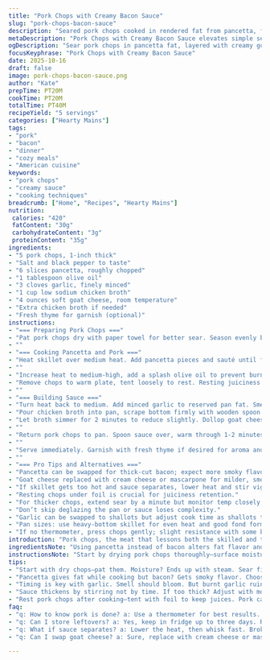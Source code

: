 ```yaml
---
title: "Pork Chops with Creamy Bacon Sauce"
slug: "pork-chops-bacon-sauce"
description: "Seared pork chops cooked in rendered fat from pancetta, finished with a thick sauce of goat cheese and chicken broth. Bacon crumbled on top for texture and salt punch. Simple swaps for ingredients and times adjusted to keep things balanced. Sauce thickens by stirring, not by minute counting, so watch the texture closely. Pork chops gently carryover cook after pan, so pull them at just under done. Garlic aroma signals sauce start. Pan fond deglazed with liquid for flavor, no scraping shortcuts. About 40 minutes total from seasoning to plating with some wiggle room."
metaDescription: "Pork Chops with Creamy Bacon Sauce elevates simple seared pork with pancetta fat and goat cheese. A bold dish with rich flavors worth the time."
ogDescription: "Sear pork chops in pancetta fat, layered with creamy goat cheese sauce. A dish simple yet effective, full of texture and flavor on the plate."
focusKeyphrase: "Pork Chops with Creamy Bacon Sauce"
date: 2025-10-16
draft: false
image: pork-chops-bacon-sauce.png
author: "Kate"
prepTime: PT20M
cookTime: PT20M
totalTime: PT40M
recipeYield: "5 servings"
categories: ["Hearty Mains"]
tags:
- "pork"
- "bacon"
- "dinner"
- "cozy meals"
- "American cuisine"
keywords:
- "pork chops"
- "creamy sauce"
- "cooking techniques"
breadcrumb: ["Home", "Recipes", "Hearty Mains"]
nutrition: 
 calories: "420"
 fatContent: "30g"
 carbohydrateContent: "3g"
 proteinContent: "35g"
ingredients:
- "5 pork chops, 1-inch thick"
- "Salt and black pepper to taste"
- "6 slices pancetta, roughly chopped"
- "1 tablespoon olive oil"
- "3 cloves garlic, finely minced"
- "1 cup low sodium chicken broth"
- "4 ounces soft goat cheese, room temperature"
- "Extra chicken broth if needed"
- "Fresh thyme for garnish (optional)"
instructions:
- "=== Preparing Pork Chops ==="
- "Pat pork chops dry with paper towel for better sear. Season evenly both sides with salt and pepper. Let sit room temp 10 minutes before cooking if time allows. Cold meat hits skillet poorly."
- ""
- "=== Cooking Pancetta and Pork ==="
- "Heat skillet over medium heat. Add pancetta pieces and sauté until fat renders, bits crisp up with crackle. Remove pancetta with slotted spoon, leave fat behind. Cool and crumble."
- ""
- "Increase heat to medium-high, add a splash olive oil to prevent burning of pork fat. Place pork chops in pan, listen for sharp sizzle. Don’t overcrowd. Sear without moving till deep golden crust forms, about 3-4 minutes per side. Use a thermometer aiming for 140°F internal temp here; chops will rise to 145°F resting. Don’t poke or press meat—juices escape."
- "Remove chops to warm plate, tent loosely to rest. Resting juiciness is key."
- ""
- "=== Building Sauce ==="
- "Turn heat back to medium. Add minced garlic to reserved pan fat. Smell should bloom in under a minute, watch closely to avoid brown burn spots—bitter and dead stop flavor."
- "Pour chicken broth into pan, scrape bottom firmly with wooden spoon to lift browned bits (fond), those are flavor gold."
- "Let broth simmer for 2 minutes to reduce slightly. Dollop goat cheese in chunks directly into pan. Whisk constantly. Cheese melts, sauce thickens, becomes creamy. Should coat the back of a spoon. If too thick, thin with splash more broth. Season with salt and pepper. Taste often."
- ""
- "Return pork chops to pan. Spoon sauce over, warm through 1-2 minutes. Reheat pancetta crumbs in sauce briefly."
- ""
- "Serve immediately. Garnish with fresh thyme if desired for aroma and color."
- ""
- "=== Pro Tips and Alternatives ==="
- "Pancetta can be swapped for thick-cut bacon; expect more smoky flavor. Avoid overly lean bacon, need fat to cook pork in."
- "Goat cheese replaced with cream cheese or mascarpone for milder, smoother sauce, but flavor shifts."
- "If skillet gets too hot and sauce separates, lower heat and stir vigorously. Acidic cream cheese or goat cheese can curdle if boiled."
- "Resting chops under foil is crucial for juiciness retention."
- "For thicker chops, extend sear by a minute but monitor temp closely to avoid dry pork."
- "Don’t skip deglazing the pan or sauce loses complexity."
- "Garlic can be swapped to shallots but adjust cook time as shallots take longer to soften."
- "Pan sizes: use heavy-bottom skillet for even heat and good fond formation."
- "If no thermometer, press chops gently; slight resistance with some bounce and no raw softness signals near done."
introduction: "Pork chops, the meat that lessons both the skilled and the impatient alike. Searing is king here–dry surface, hot fat, constant attention. Pancetta lends fat and crispy chunks, but bacon swaps work with sensible fat content. Goat cheese brings tang, a shift from standard cream cheese for punch and reduced richness. Avoid rushing pasta-thin chops or chilling meat in pan. Keep eyes and thermometer focused. Sauce gains dimension from fond and careful whisking, no clumps or broken emulsions. Resting pork post-pan keeps juices locked–don’t skip. This method pays off in texture and flavor. Layered, simple, reliable. Pork chops elevated without fuss."
ingredientsNote: "Using pancetta instead of bacon alters fat flavor and crisp texture. Pancetta renders cleanly without overpowering smoke notes. Goat cheese gives acidity and tang, ideal to break up richness–when melted slow over medium heat. Cream cheese or mascarpone soften the bite but weigh heavier for those watching richness. Olive oil added with pork prevents fat burn in skillet, especially with less fatty pancetta. Small pinch of salt before cooking pork chops unlocks protein structure for browning. Fresh garlic added late for aroma, burnt garlic ruins sauce. Low sodium broth controls salting stage when seasoning sauce. Fresh thyme optional but adds bright herbal top notes. Balancing fat and acid in sauce equals coated chops that cling to flavor."
instructionsNote: "Start by drying pork chops thoroughly–surface moisture steams, inhibits searing. Heat skillet medium first for pancetta fat render–too high burns instantly, too low leaves fat unrendered and floppy. Crisp bits removed before pork sear to avoid burning bits off later. Sear pork on medium-high, listen for steady sizzle, watch for deep crust. Pull chops off at 140°F for carryover cooking to stop drying out. Rest keeps juices in muscle fibers. Garlic time sensitive–add medium then quickly stir; burnt garlic gives bitterness and ruins sauce base. Deglaze with broth immediately after garlic smell appears–redolent, nutty browned bits lift sauce flavor. Cheese added off-high heat melts slowly. Whisk steady to get creamy texture, avoid lumps or separation. Thickness judged visually, thinning with broth preferred over gloppy sauce. Chops return briefly to rewarm and coat. Pancetta crumbs finish with texture contrast. Serve promptly for best texture and warmth."
tips:
- "Start with dry chops–pat them. Moisture? Ends up with steam. Sear first, surface browning crucial. Salt before cooking unlocks protein for better crust. Crisp it, don’t rush."
- "Pancetta gives fat while cooking but bacon? Gets smoky flavor. Choose thick-cut for more meaty bits. Sauté till it crisps but don’t burn—keep an eye on its color."
- "Timing is key with garlic. Smell should bloom. But burnt garlic ruins sauce. Stir it right after adding. Risk of bitterness? Watch closely and remove as needed."
- "Sauce thickens by stirring not by time. If too thick? Adjust with more broth. Sauce must coat spoon well but not clump. Watch texture closely as you whisk."
- "Rest pork chops after cooking—tent with foil to keep juices. Pork carries over cooking. Aim to pull around 140°F. Juicy meat is in pay-off here. Don’t skip."
faq:
- "q: How to know pork is done? a: Use a thermometer for best results. Aim for 140°F. Carryover cooking takes it to 145°F. Or, press gently—slight bounce, firm surface."
- "q: Can I store leftovers? a: Yes, keep in fridge up to three days. Reheat gently. Avoid dry patches; add broth or fat to pan. Use low heat, cover, keep moist."
- "q: What if sauce separates? a: Lower the heat, then whisk fast. Broken sauce risks bitterness, adjust quickly. Olive oil helps, but keep stirring."
- "q: Can I swap goat cheese? a: Sure, replace with cream cheese or mascarpone. Flavor shifts to milder, texture stays thick. Monitor heat though for melting behaviors."

---
```

